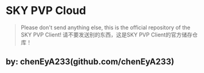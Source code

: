 # SKY PVP Cloud

> Please don't send anything else, this is the official repository of the SKY PVP Client!
> 请不要发送别的东西，这是SKY PVP Client的官方储存仓库！

## by: chenEyA233(github.com/chenEyA233)